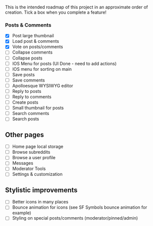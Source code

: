 This is the intended roadmap of this project in an approximate order of creation. Tick a box when you complete a feature!

### Posts & Comments
- [x] Post large thumbnail
- [x] Load post & comments
- [x] Vote on posts/comments
- [ ] Collapse comments
- [ ] Collapse posts
- [ ] IOS Menu for posts (UI Done - need to add actions)
- [ ] IOS menu for sorting on main
- [ ] Save posts
- [ ] Save comments
- [ ] Apolloesque WYSIWYG editor
- [ ] Reply to posts
- [ ] Reply to comments
- [ ] Create posts
- [ ] Small thumbnail for posts
- [ ] Search comments
- [ ] Search posts

## Other pages
- [ ] Home page local storage
- [ ] Browse subreddits
- [ ] Browse a user profile
- [ ] Messages
- [ ] Moderator Tools
- [ ] Settings & customization

## Stylistic improvements
- [ ] Better icons in many places
- [ ] Bounce animation for icons (see SF Symbols bounce animation for example)
- [ ] Styling on special posts/comments (moderator/pinned/admin)
